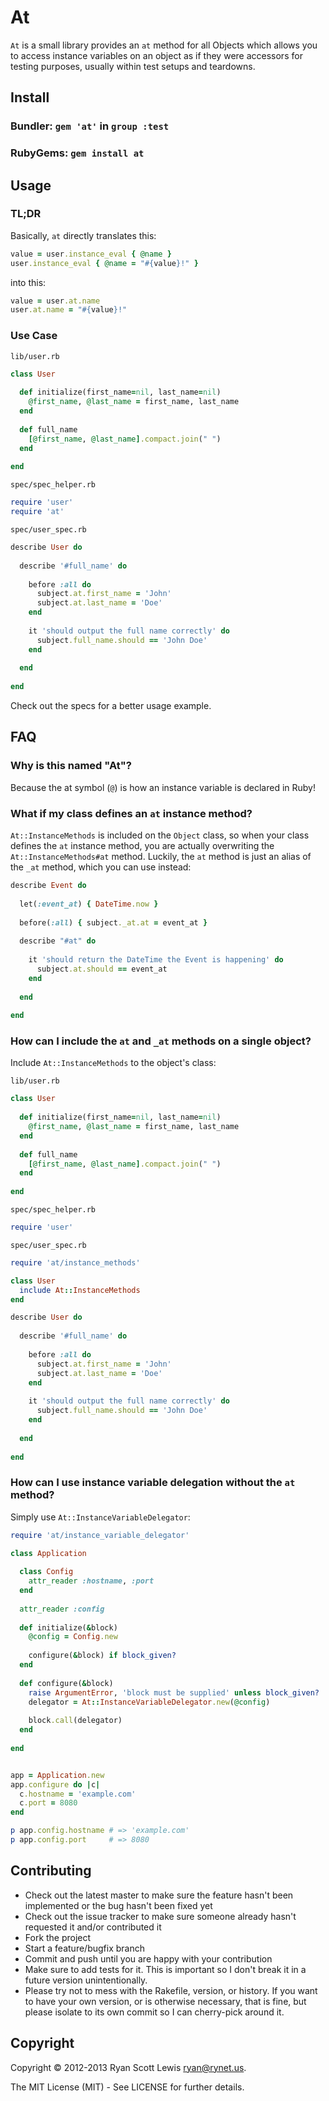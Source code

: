 # At

`At` is a small library provides an `at` method for all Objects which allows you to access instance variables
on an object as if they were accessors for testing purposes, usually within test setups and teardowns.

## Install

### Bundler: `gem 'at'` in `group :test`

### RubyGems: `gem install at`

## Usage

### TL;DR

Basically, `at` directly translates this:

```ruby
value = user.instance_eval { @name }
user.instance_eval { @name = "#{value}!" }
```

into this:

```ruby
value = user.at.name
user.at.name = "#{value}!"
```

### Use Case

`lib/user.rb`

```ruby
class User
  
  def initialize(first_name=nil, last_name=nil)
    @first_name, @last_name = first_name, last_name
  end
  
  def full_name
    [@first_name, @last_name].compact.join(" ")
  end
  
end
```

`spec/spec_helper.rb`

```ruby
require 'user'
require 'at'
```

`spec/user_spec.rb`

```ruby
describe User do
  
  describe '#full_name' do
    
    before :all do
      subject.at.first_name = 'John'
      subject.at.last_name = 'Doe'
    end
    
    it 'should output the full name correctly' do
      subject.full_name.should == 'John Doe'
    end
    
  end
  
end
```

Check out the specs for a better usage example.

## FAQ

### Why is this named "At"?

Because the at symbol (`@`) is how an instance variable is declared in Ruby!

### What if my class defines an `at` instance method?

`At::InstanceMethods` is included on the `Object` class, so when your class defines the `at` instance method, you are actually overwriting
the `At::InstanceMethods#at` method. Luckily, the `at` method is just an alias of the `_at` method, which you can use instead:

```ruby
describe Event do
  
  let(:event_at) { DateTime.now }
  
  before(:all) { subject._at.at = event_at }
  
  describe "#at" do
    
    it 'should return the DateTime the Event is happening' do
      subject.at.should == event_at
    end
    
  end
  
end
```

### How can I include the `at` and `_at` methods on a single object?

Include `At::InstanceMethods` to the object's class:


`lib/user.rb`

```ruby
class User
  
  def initialize(first_name=nil, last_name=nil)
    @first_name, @last_name = first_name, last_name
  end
  
  def full_name
    [@first_name, @last_name].compact.join(" ")
  end
  
end
```

`spec/spec_helper.rb`

```ruby
require 'user'
```

`spec/user_spec.rb`

```ruby
require 'at/instance_methods'

class User
  include At::InstanceMethods
end

describe User do
  
  describe '#full_name' do
    
    before :all do
      subject.at.first_name = 'John'
      subject.at.last_name = 'Doe'
    end
    
    it 'should output the full name correctly' do
      subject.full_name.should == 'John Doe'
    end
    
  end
  
end
```

### How can I use instance variable delegation without the `at` method?

Simply use `At::InstanceVariableDelegator`:

```ruby
require 'at/instance_variable_delegator'

class Application
  
  class Config
    attr_reader :hostname, :port
  end
  
  attr_reader :config
  
  def initialize(&block)
    @config = Config.new
    
    configure(&block) if block_given?
  end
  
  def configure(&block)
    raise ArgumentError, 'block must be supplied' unless block_given?
    delegator = At::InstanceVariableDelegator.new(@config)
    
    block.call(delegator)
  end
  
end


app = Application.new
app.configure do |c|
  c.hostname = 'example.com'
  c.port = 8080
end

p app.config.hostname # => 'example.com'
p app.config.port     # => 8080
```

## Contributing

* Check out the latest master to make sure the feature hasn't been implemented or the bug hasn't been fixed yet
* Check out the issue tracker to make sure someone already hasn't requested it and/or contributed it
* Fork the project
* Start a feature/bugfix branch
* Commit and push until you are happy with your contribution
* Make sure to add tests for it. This is important so I don't break it in a future version unintentionally.
* Please try not to mess with the Rakefile, version, or history. If you want to have your own version, or is otherwise necessary, that is fine, but please isolate to its own commit so I can cherry-pick around it.

## Copyright

Copyright © 2012-2013 Ryan Scott Lewis <ryan@rynet.us>.

The MIT License (MIT) - See LICENSE for further details.
